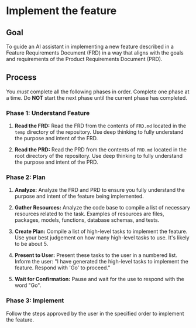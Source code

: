 # Implement the feature

## Goal

To guide an AI assistant in implementing a new feature described in a Feature Requirements Document (FRD) in a way that aligns with the goals and requirements of the Product Requirements Document (PRD).

## Process

You _must_ complete all the following phases in order. Complete one phase at a time. Do **NOT** start the next phase until the current phase has completed.

### Phase 1: Understand Feature

1. **Read the FRD:** Read the FRD from the contents of `FRD.md` located in the `temp` directory of the repository. Use deep thinking to fully understand the purpose and intent of the FRD.

2. **Read the PRD:** Read the PRD from the contents of `PRD.md` located in the root directory of the repository. Use deep thinking to fully understand the purpose and intent of the PRD.

### Phase 2: Plan

1. **Analyze:** Analyze the FRD and PRD to ensure you fully understand the purpose and intent of the feature being implemented.

2. **Gather Resources:** Analyze the code base to compile a list of necessary resources related to the task. Examples of resources are files, packages, models, functions, database schemas, and tests.

3. **Create Plan:** Compile a list of high-level tasks to implement the feature. Use your best judgement on how many high-level tasks to use. It's likely to be about 5.

4. **Present to User:** Present these tasks to the user in a numbered list. Inform the user: "I have generated the high-level tasks to implement the feature. Respond with 'Go' to proceed."

5. **Wait for Confirmation:** Pause and wait for the use to respond with the word "Go".

### Phase 3: Implement

Follow the steps approved by the user in the specified order to implement the feature.
